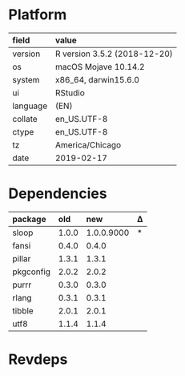 # Platform

|field    |value                        |
|:--------|:----------------------------|
|version  |R version 3.5.2 (2018-12-20) |
|os       |macOS Mojave 10.14.2         |
|system   |x86_64, darwin15.6.0         |
|ui       |RStudio                      |
|language |(EN)                         |
|collate  |en_US.UTF-8                  |
|ctype    |en_US.UTF-8                  |
|tz       |America/Chicago              |
|date     |2019-02-17                   |

# Dependencies

|package   |old   |new        |Δ  |
|:---------|:-----|:----------|:--|
|sloop     |1.0.0 |1.0.0.9000 |*  |
|fansi     |0.4.0 |0.4.0      |   |
|pillar    |1.3.1 |1.3.1      |   |
|pkgconfig |2.0.2 |2.0.2      |   |
|purrr     |0.3.0 |0.3.0      |   |
|rlang     |0.3.1 |0.3.1      |   |
|tibble    |2.0.1 |2.0.1      |   |
|utf8      |1.1.4 |1.1.4      |   |

# Revdeps

